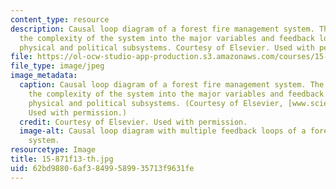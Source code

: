 ```yaml
---
content_type: resource
description: Causal loop diagram of a forest fire management system. The diagram distills
  the complexity of the system into the major variables and feedback loops between
  physical and political subsystems. Courtesy of Elsevier. Used with permission.
file: https://ol-ocw-studio-app-production.s3.amazonaws.com/courses/15-871-introduction-to-system-dynamics-fall-2013/62bd98806af38499589935713f9631fe_15-871f13-th.jpg
file_type: image/jpeg
image_metadata:
  caption: Causal loop diagram of a forest fire management system. The diagram distills
    the complexity of the system into the major variables and feedback loops between
    physical and political subsystems. (Courtesy of Elsevier, [www.sciencedirect.com](http://www.sciencedirect.com).
    Used with permission.)
  credit: Courtesy of Elsevier. Used with permission.
  image-alt: Causal loop diagram with multiple feedback loops of a forest fire management
    system.
resourcetype: Image
title: 15-871f13-th.jpg
uid: 62bd9880-6af3-8499-5899-35713f9631fe
---
```

